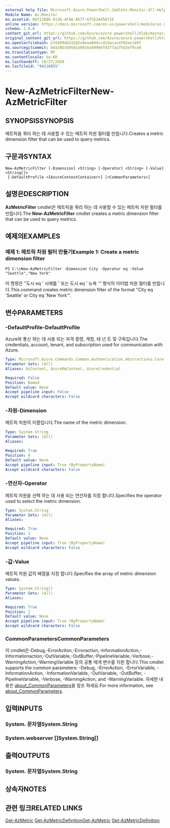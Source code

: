 ```yaml
---
external help file: Microsoft.Azure.PowerShell.Cmdlets.Monitor.dll-Help.xml
Module Name: Az.Monitor
ms.assetid: B5F2388E-0136-4F8A-8577-67CE2A45671E
online version: https://docs.microsoft.com/en-us/powershell/module/az.monitor/new-azmetricfilter
schema: 2.0.0
content_git_url: https://github.com/Azure/azure-powershell/blob/master/src/Monitor/Monitor/help/New-AzMetricFilter.md
original_content_git_url: https://github.com/Azure/azure-powershell/blob/master/src/Monitor/Monitor/help/New-AzMetricFilter.md
ms.openlocfilehash: e7d499dd14182a9eaa804ccdcbacac4f65ae1497
ms.sourcegitcommit: b4a38bcb0501a9016a4998efd377aa75d3ef9ce8
ms.translationtype: MT
ms.contentlocale: ko-KR
ms.lasthandoff: 10/27/2020
ms.locfileid: "94218855"
---
```

# <span data-ttu-id="020e8-101">New-AzMetricFilter</span><span class="sxs-lookup"><span data-stu-id="020e8-101">New-AzMetricFilter</span></span>

## <span data-ttu-id="020e8-102">SYNOPSIS</span><span class="sxs-lookup"><span data-stu-id="020e8-102">SYNOPSIS</span></span>
<span data-ttu-id="020e8-103">메트릭을 쿼리 하는 데 사용할 수 있는 메트릭 차원 필터를 만듭니다.</span><span class="sxs-lookup"><span data-stu-id="020e8-103">Creates a metric dimension filter that can be used to query metrics.</span></span>

## <span data-ttu-id="020e8-104">구문과</span><span class="sxs-lookup"><span data-stu-id="020e8-104">SYNTAX</span></span>

```
New-AzMetricFilter [-Dimension] <String> [-Operator] <String> [-Value] <String[]>
 [-DefaultProfile <IAzureContextContainer>] [<CommonParameters>]
```

## <span data-ttu-id="020e8-105">설명은</span><span class="sxs-lookup"><span data-stu-id="020e8-105">DESCRIPTION</span></span>
<span data-ttu-id="020e8-106">**AzMetricFilter** cmdlet은 메트릭을 쿼리 하는 데 사용할 수 있는 메트릭 차원 필터를 만듭니다.</span><span class="sxs-lookup"><span data-stu-id="020e8-106">The **New-AzMetricFilter** cmdlet creates a metric dimension filter that can be used to query metrics.</span></span>

## <span data-ttu-id="020e8-107">예제의</span><span class="sxs-lookup"><span data-stu-id="020e8-107">EXAMPLES</span></span>

### <span data-ttu-id="020e8-108">예제 1: 메트릭 차원 필터 만들기</span><span class="sxs-lookup"><span data-stu-id="020e8-108">Example 1: Create a metric dimension filter</span></span>
```
PS C:\>New-AzMetricFilter -Dimension City -Operator eq -Value "Seattle","New York"
```

<span data-ttu-id="020e8-109">이 명령은 "도시 eq ' 시애틀 ' 또는 도시 eq ' 뉴욕 '" 형식의 미터법 차원 필터를 만듭니다.</span><span class="sxs-lookup"><span data-stu-id="020e8-109">This command creates metric dimension filter of the format "City eq 'Seattle' or City eq 'New York'".</span></span>

## <span data-ttu-id="020e8-110">변수</span><span class="sxs-lookup"><span data-stu-id="020e8-110">PARAMETERS</span></span>

### <span data-ttu-id="020e8-111">-DefaultProfile</span><span class="sxs-lookup"><span data-stu-id="020e8-111">-DefaultProfile</span></span>
<span data-ttu-id="020e8-112">Azure와 통신 하는 데 사용 되는 자격 증명, 계정, 테 넌 트 및 구독입니다.</span><span class="sxs-lookup"><span data-stu-id="020e8-112">The credentials, account, tenant, and subscription used for communication with Azure.</span></span>

```yaml
Type: Microsoft.Azure.Commands.Common.Authentication.Abstractions.Core.IAzureContextContainer
Parameter Sets: (All)
Aliases: AzContext, AzureRmContext, AzureCredential

Required: False
Position: Named
Default value: None
Accept pipeline input: False
Accept wildcard characters: False
```

### <span data-ttu-id="020e8-113">-차원</span><span class="sxs-lookup"><span data-stu-id="020e8-113">-Dimension</span></span>
<span data-ttu-id="020e8-114">메트릭 차원의 이름입니다.</span><span class="sxs-lookup"><span data-stu-id="020e8-114">The name of the metric dimension.</span></span> 

```yaml
Type: System.String
Parameter Sets: (All)
Aliases:

Required: True
Position: 0
Default value: None
Accept pipeline input: True (ByPropertyName)
Accept wildcard characters: False
```

### <span data-ttu-id="020e8-115">-연산자</span><span class="sxs-lookup"><span data-stu-id="020e8-115">-Operator</span></span>
<span data-ttu-id="020e8-116">메트릭 차원을 선택 하는 데 사용 되는 연산자를 지정 합니다.</span><span class="sxs-lookup"><span data-stu-id="020e8-116">Specifies the operator used to select the metric dimension.</span></span>

```yaml
Type: System.String
Parameter Sets: (All)
Aliases:

Required: True
Position: 1
Default value: None
Accept pipeline input: True (ByPropertyName)
Accept wildcard characters: False
```

### <span data-ttu-id="020e8-117">-값</span><span class="sxs-lookup"><span data-stu-id="020e8-117">-Value</span></span>
<span data-ttu-id="020e8-118">메트릭 차원 값의 배열을 지정 합니다.</span><span class="sxs-lookup"><span data-stu-id="020e8-118">Specifies the array of metric dimension values.</span></span>

```yaml
Type: System.String[]
Parameter Sets: (All)
Aliases:

Required: True
Position: 2
Default value: None
Accept pipeline input: True (ByPropertyName)
Accept wildcard characters: False
```

### <span data-ttu-id="020e8-119">CommonParameters</span><span class="sxs-lookup"><span data-stu-id="020e8-119">CommonParameters</span></span>
<span data-ttu-id="020e8-120">이 cmdlet은-Debug,-ErrorAction,-Erroraction,-InformationAction,-Informationaction,-OutVariable,-OutBuffer,-PipelineVariable,-Verbose,-WarningAction,-WarningVariable 등의 공통 매개 변수를 지원 합니다.</span><span class="sxs-lookup"><span data-stu-id="020e8-120">This cmdlet supports the common parameters: -Debug, -ErrorAction, -ErrorVariable, -InformationAction, -InformationVariable, -OutVariable, -OutBuffer, -PipelineVariable, -Verbose, -WarningAction, and -WarningVariable.</span></span> <span data-ttu-id="020e8-121">자세한 내용은 [about_CommonParameters](http://go.microsoft.com/fwlink/?LinkID=113216)을 참조 하세요.</span><span class="sxs-lookup"><span data-stu-id="020e8-121">For more information, see [about_CommonParameters](http://go.microsoft.com/fwlink/?LinkID=113216).</span></span>

## <span data-ttu-id="020e8-122">입력</span><span class="sxs-lookup"><span data-stu-id="020e8-122">INPUTS</span></span>

### <span data-ttu-id="020e8-123">System. 문자열</span><span class="sxs-lookup"><span data-stu-id="020e8-123">System.String</span></span>

### <span data-ttu-id="020e8-124">System.webserver []</span><span class="sxs-lookup"><span data-stu-id="020e8-124">System.String[]</span></span>

## <span data-ttu-id="020e8-125">출력</span><span class="sxs-lookup"><span data-stu-id="020e8-125">OUTPUTS</span></span>

### <span data-ttu-id="020e8-126">System. 문자열</span><span class="sxs-lookup"><span data-stu-id="020e8-126">System.String</span></span>

## <span data-ttu-id="020e8-127">상속자</span><span class="sxs-lookup"><span data-stu-id="020e8-127">NOTES</span></span>

## <span data-ttu-id="020e8-128">관련 링크</span><span class="sxs-lookup"><span data-stu-id="020e8-128">RELATED LINKS</span></span>

<span data-ttu-id="020e8-129">[Get-AzMetric](./Get-AzMetric.md) 
 [Get-AzMetricDefinition](./Get-AzMetricDefinition.md)</span><span class="sxs-lookup"><span data-stu-id="020e8-129">[Get-AzMetric](./Get-AzMetric.md)
[Get-AzMetricDefinition](./Get-AzMetricDefinition.md)</span></span>

